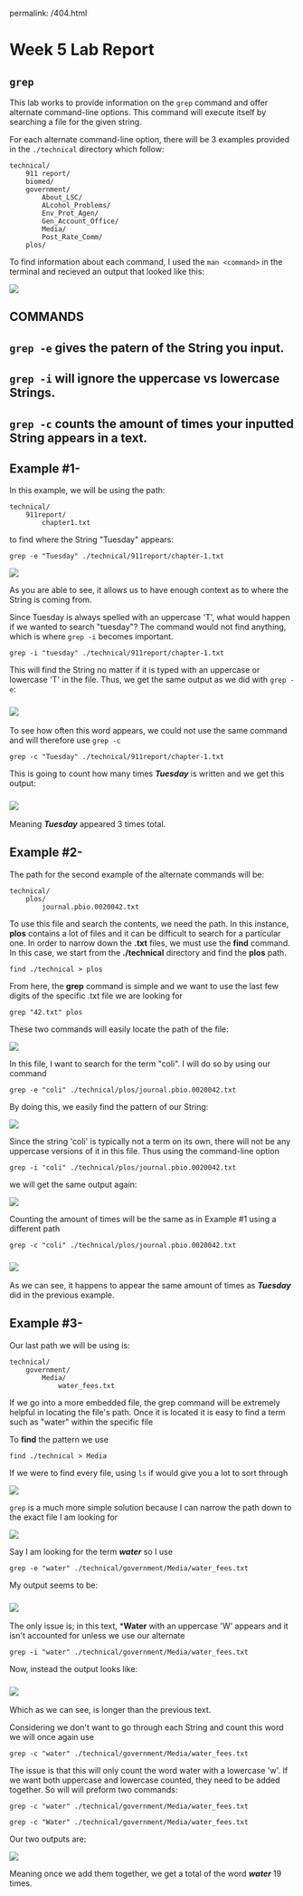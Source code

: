 permalink: /404.html
# Week 5 Lab Report
## `grep` ##

This lab works to provide information on the `grep` command and offer alternate command-line options. This command will execute itself by searching a file for the given string.

For each alternate command-line option, there will be 3 examples provided in the `./technical` directory which follow:
```
technical/
    911 report/
    biomed/
    government/
        About_LSC/
        ALcohol_Problems/
        Env_Prot_Agen/
        Gen_Account_Office/
        Media/
        Post_Rate_Comm/
    plos/
```

To find information about each command, I used the `man <command>` in the terminal and recieved an output that looked like this:

 ![](https://github.com/jraynovi/lab-week-5/blob/main/Screen%20Shot%202022-10-31%20at%203.26.58%20AM.png?raw=true)

## **COMMANDS**
## `grep -e`    gives the patern of the String you input.
## `grep -i`    will ignore the uppercase vs lowercase Strings.
## `grep -c`    counts the amount of times your inputted String appears in a text.

## Example #1- 
In this example, we will be using the path:
```
technical/
    911report/
        chapter1.txt
```
to find where the String "Tuesday" appears: 

```dotnetcli
grep -e "Tuesday" ./technical/911report/chapter-1.txt
```

![](https://github.com/jraynovi/lab-week-5/blob/main/Screen%20Shot%202022-11-03%20at%2010.05.05%20PM.png?raw=true)

As you are able to see, it allows us to have enough context as to where the String is coming from.

Since Tuesday is always spelled with an uppercase 'T', what would happen if we wanted to search "tuesday"? The command would not find anything, which is where `grep -i` becomes important.
```dotnetcli
grep -i "tuesday" ./technical/911report/chapter-1.txt
```
This will find the String no matter if it is typed with an uppercase or lowercase 'T' in the file. Thus, we get the same output as we did with `grep -e`:

### ![](https://github.com/jraynovi/lab-week-5/blob/main/Screen%20Shot%202022-11-03%20at%2012.43.57%20PM.png?raw=true)

To see how often this word appears, we could not use the same command and will therefore use `grep -c`

```dotnetcli
grep -c "Tuesday" ./technical/911report/chapter-1.txt
```
This is going to count how many times ***Tuesday*** is written and we get this output:

### ![](https://github.com/jraynovi/lab-week-5/blob/main/Screen%20Shot%202022-11-03%20at%2012.51.26%20PM.png?raw=true)

Meaning ***Tuesday*** appeared 3 times total.

## Example #2-
The path for the second example of the alternate commands will be:
```
technical/
    plos/
        journal.pbio.0020042.txt
```
To use this file and search the contents, we need the path. In this instance, **plos** contains a lot of files and it can be difficult to search for a particular one. In order to narrow down the **.txt** files, we must use the **find** command. In this case, we start from the **./technical** directory and find the **plos** path.
```dotnetcli
find ./technical > plos
```
From here, the **grep** command is simple and we want to use the last few digits of the specific .txt file we are looking for
```dotnetcli
grep "42.txt" plos
```
These two commands will easily locate the path of the file:

![](https://github.com/jraynovi/lab-week-5/blob/main/Screen%20Shot%202022-11-03%20at%2010.55.49%20PM.png?raw=true)

In this file, I want to search for the term "coli". I will do so by using our command
```dotnetcli
grep -e "coli" ./technical/plos/journal.pbio.0020042.txt
```
By doing this, we easily find the pattern of our String:

![](https://github.com/jraynovi/lab-week-5/blob/main/Screen%20Shot%202022-11-03%20at%203.30.46%20PM.png?raw=true)

Since the string 'coli' is typically not a term on its own, there will not be any uppercase versions of it in this file. Thus using the command-line option 
```dotnetcli
grep -i "coli" ./technical/plos/journal.pbio.0020042.txt
```
we will get the same output again:

![](https://github.com/jraynovi/lab-week-5/blob/main/Screen%20Shot%202022-11-03%20at%203.39.53%20PM.png?raw=true)

Counting the amount of times will be the same as in Example #1 using a different path
```dotnetcli
grep -c "coli" ./technical/plos/journal.pbio.0020042.txt
```

### ![](https://github.com/jraynovi/lab-week-5/blob/main/Screen%20Shot%202022-11-03%20at%203.43.07%20PM.png?raw=true)
As we can see, it happens to appear the same amount of times as ***Tuesday*** did in the previous example.

## Example #3-
Our last path we will be using is:
```dotnetcli
technical/
    government/
        Media/
            water_fees.txt
```
If we go into a more embedded file, the grep command will be extremely helpful in locating the file's path. Once it is located it is easy to find a term such as "water" within the specific file

To **find** the pattern we use
```dotnetcli
find ./technical > Media
```
If we were to find every file, using
`ls` if would give you a lot to sort through

![](https://github.com/jraynovi/lab-week-5/blob/main/Screen%20Shot%202022-11-03%20at%2011.17.42%20PM.png?raw=true)

`grep` is a much more simple solution because I can narrow the path down to the exact file I am looking for

![](https://github.com/jraynovi/lab-week-5/blob/main/Screen%20Shot%202022-11-03%20at%2011.13.33%20PM.png?raw=true)

Say I am looking for the term ***water*** so I use 
```dotnetcli
grep -e "water" ./technical/government/Media/water_fees.txt
```
My output seems to be:

### ![](https://github.com/jraynovi/lab-week-5/blob/main/Screen%20Shot%202022-11-03%20at%2011.28.47%20PM.png?raw=true)

The only issue is; in this text, ***Water** with an uppercase 'W' appears and it isn't accounted for unless we use our alternate
```dotnetcli
grep -i "water" ./technical/government/Media/water_fees.txt
```
Now, instead the output looks like:

### ![](https://github.com/jraynovi/lab-week-5/blob/main/Screen%20Shot%202022-11-03%20at%2011.34.52%20PM.png?raw=true)

Which as we can see, is longer than the previous text.

Considering we don't want to go through each String and count this word we will once again use
```dotnetcli
grep -c "water" ./technical/government/Media/water_fees.txt
```
The issue is that this will only count the word water with a lowercase 'w'. If we want both uppercase and lowercase counted, they need to be added together. So will will preform two commands:
```dotnetcli
grep -c "water" ./technical/government/Media/water_fees.txt

grep -c "Water" ./technical/government/Media/water_fees.txt
```
Our two outputs are:

![](https://github.com/jraynovi/lab-week-5/blob/main/Screen%20Shot%202022-11-03%20at%2011.42.43%20PM.png?raw=true)

Meaning once we add them together, we get a total of the word ***water*** 19 times.
